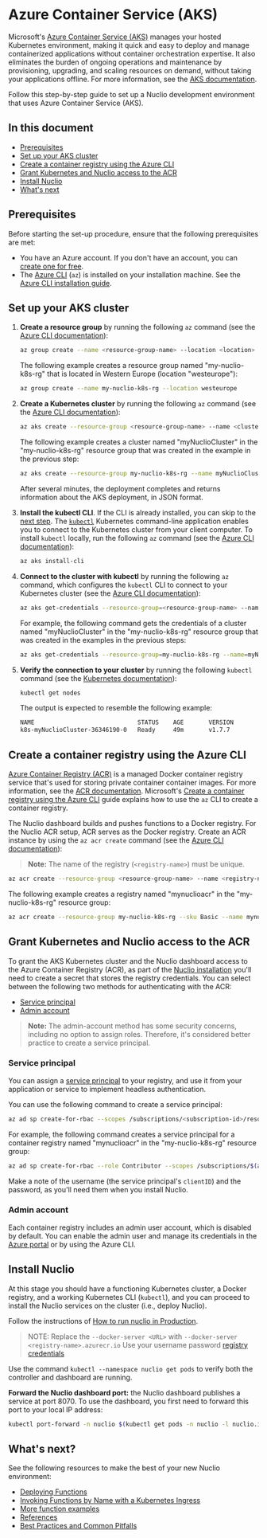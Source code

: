 # Azure Container Service (AKS)

Microsoft's [Azure Container Service (AKS)](https://azure.microsoft.com/services/container-service/) manages your hosted Kubernetes environment, making it quick and easy to deploy and manage containerized applications without container orchestration expertise. 
It also eliminates the burden of ongoing operations and maintenance by provisioning, upgrading, and scaling resources on demand, without taking your applications offline. 
For more information, see the [AKS documentation](https://docs.microsoft.com/azure/aks/).

Follow this step-by-step guide to set up a Nuclio development environment that uses Azure Container Service (AKS).

## In this document

- [Prerequisites](#prerequisites)
- [Set up your AKS cluster](#set-up-your-aks-cluster)
- [Create a container registry using the Azure CLI](#create-a-container-registry-using-the-azure-cli)
- [Grant Kubernetes and Nuclio access to the ACR](#grant-kubernetes-and-nuclio-access-to-the-acr)
- [Install Nuclio](#install-nuclio)
- [What's next](#whats-next)

## Prerequisites

Before starting the set-up procedure, ensure that the following prerequisites are met:

- You have an Azure account. If you don't have an account, you can [create one for free](https://azure.microsoft.com/free/).
- The [Azure CLI](https://docs.microsoft.com/cli/azure/) (`az`) is installed on your installation machine.
    See the [Azure CLI installation guide](https://docs.microsoft.com/cli/azure/install-azure-cli).

## Set up your AKS cluster

1.  <a id="create-resource-group"></a>**Create a resource group** by running the following `az` command (see the [Azure CLI documentation](https://docs.microsoft.com/cli/azure/group#az_group_create)):

    ```sh
    az group create --name <resource-group-name> --location <location>
    ```

    The following example creates a resource group named "my-nuclio-k8s-rg" that is located in Western Europe (location "westeurope"):
    ```sh
    az group create --name my-nuclio-k8s-rg --location westeurope
    ```

2.  <a id="create-k8s-cluster"></a>**Create a Kubernetes cluster** by running the following `az` command (see the [Azure CLI documentation](https://docs.microsoft.com/cli/azure/aks#az_aks_create)):

    ```sh
    az aks create --resource-group <resource-group-name> --name <cluster-name> --node-count <number>
    ```

    The following example creates a cluster named "myNuclioCluster" in the "my-nuclio-k8s-rg" resource group that was created in the example in the previous step:
    ```sh
    az aks create --resource-group my-nuclio-k8s-rg --name myNuclioCluster --node-count 2 --generate-ssh-keys
    ```

    After several minutes, the deployment completes and returns information about the AKS deployment, in JSON format.

3.  <a id="install-kubectl-cli"></a>**Install the kubectl CLI**.
    If the CLI is already installed, you can skip to the [next step](#connect-aks-cluster-to-kubectl).
    The [`kubectl`](https://kubernetes.io/docs/user-guide/kubectl-overview/) Kubernetes command-line application enables you to connect to the Kubernetes cluster from your client computer.
    To install `kubectl` locally, run the following `az` command (see the [Azure CLI documentation](https://docs.microsoft.com/cli/azure/aks#az_aks_install_cli)):

    ```sh
    az aks install-cli
    ```

4.  <a id="connect-aks-cluster-to-kubectl"></a>**Connect to the cluster with kubectl** by running the following `az` command, which configures the `kubectl` CLI to connect to your Kubernetes cluster (see the [Azure CLI documentation](https://docs.microsoft.com/cli/azure/aks#az_aks_get_credentials)):

    ```sh
    az aks get-credentials --resource-group=<resource-group-name> --name=<cluster-name>
    ```

    For example, the following command gets the credentials of a cluster named "myNuclioCluster" in the "my-nuclio-k8s-rg" resource group that was created in the examples in the previous steps:
    ```sh
    az aks get-credentials --resource-group=my-nuclio-k8s-rg --name=myNuclioCluster
    ```

5.  <a id="verify-connection-to-cluster"></a>**Verify the connection to your cluster** by running the following `kubectl` command (see the [Kubernetes documentation](https://kubernetes.io/docs/reference/generated/kubectl/kubectl-commands#get)):

    ```sh
    kubectl get nodes
    ```

    The output is expected to resemble the following example:
    ```sh
    NAME                             STATUS    AGE       VERSION
    k8s-myNuclioCluster-36346190-0   Ready     49m       v1.7.7
    ```

## Create a container registry using the Azure CLI

[Azure Container Registry (ACR)](https://azure.microsoft.com/services/container-registry/) is a managed Docker container registry service that's used for storing private container container images.
For more information, see the [ACR documentation](https://docs.microsoft.com/azure/container-registry/).
Microsoft's [Create a container registry using the Azure CLI](https://docs.microsoft.com/azure/container-registry/container-registry-get-started-azure-cli) guide explains how to use the `az` CLI to create a container registry.

The Nuclio dashboard builds and pushes functions to a Docker registry. For the Nuclio ACR setup, ACR serves as the Docker registry. 
Create an ACR instance by using the `az acr create` command (see the [Azure CLI documentation](https://docs.microsoft.com/cli/azure/acr#az_acr_create)):
> **Note:** The name of the registry (`<registry-name>`) must be unique.
```sh
az acr create --resource-group <resource-group-name> --name <registry-name> --sku Basic
```

The following example creates a registry named "mynuclioacr" in the "my-nuclio-k8s-rg" resource group:
```sh
az acr create --resource-group my-nuclio-k8s-rg --sku Basic --name mynuclioacr
```

## Grant Kubernetes and Nuclio access to the ACR

To grant the AKS Kubernetes cluster and the Nuclio dashboard access to the Azure Container Registry (ACR), as part of the [Nuclio installation](#install-nuclio) you'll need to create a secret that stores the registry credentials.
You can select between the following two methods for authenticating with the ACR:

- [Service principal](#service-principal)
- [Admin account](#admin-account)

> **Note:** The admin-account method has some security concerns, including no option to assign roles.
> Therefore, it's considered better practice to create a service principal.

### Service principal

You can assign a [service principal](https://docs.microsoft.com/azure/active-directory/develop/active-directory-application-objects) to your registry, and use it from your application or service to implement headless authentication.

You can use the following command to create a service principal:

```sh
az ad sp create-for-rbac --scopes /subscriptions/<subscription-id>/resourcegroups/<resource-group-name>/providers/Microsoft.ContainerRegistry/registries/<registry-name> --role Contributor --name <service-prinicpal-name>
```

For example, the following command creates a service principal for a container registry named "mynuclioacr" in the "my-nuclio-k8s-rg" resource group:

```sh
az ad sp create-for-rbac --role Contributor --scopes /subscriptions/$(az account show --query id -o tsv)/resourcegroups/my-nuclio-k8s-rg/providers/Microsoft.ContainerRegistry/registries/mynuclioacr --name mynuclioacr-sp
```

Make a note of the username (the service principal's `clientID`) and the password, as you'll need them when you install Nuclio.

### Admin account

Each container registry includes an admin user account, which is disabled by default. You can enable the admin user and manage its credentials in the [Azure portal](https://docs.microsoft.com/azure/container-registry/container-registry-get-started-portal#create-a-container-registry) or by using the Azure CLI.

## Install Nuclio

At this stage you should have a functioning Kubernetes cluster, a Docker registry, and a working Kubernetes CLI (`kubectl`), and you can proceed to install the Nuclio services on the cluster (i.e., deploy Nuclio).

Follow the instructions of [How to run nuclio in Production](/docs/setup/k8s/running-in-production-k8s.md#the-preferred-deployment-method).

> NOTE:
> Replace the `--docker-server <URL>` with `--docker-server <registry-name>.azurecr.io`
> Use your username password [registry credentials](#grant-kubernetes-and-nuclio-access-to-the-acr)  

Use the command `kubectl --namespace nuclio get pods` to verify both the controller and dashboard are running.

**Forward the Nuclio dashboard port:** the Nuclio dashboard publishes a service at port 8070. To use the dashboard, you first need to forward this port to your local IP address:
```sh
kubectl port-forward -n nuclio $(kubectl get pods -n nuclio -l nuclio.io/app=dashboard -o jsonpath='{.items[0].metadata.name}') 8070:8070
```

## What's next?

See the following resources to make the best of your new Nuclio environment:

- [Deploying Functions](/docs/tasks/deploying-functions.md)
- [Invoking Functions by Name with a Kubernetes Ingress](/docs/concepts/k8s/function-ingress.md)
- [More function examples](/hack/examples/README.md)
- [References](/docs/reference)
- [Best Practices and Common Pitfalls](/docs/concepts/best-practices-and-common-pitfalls.md)
